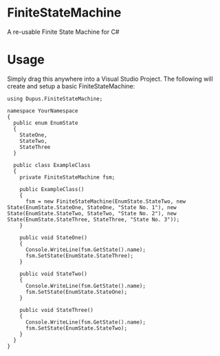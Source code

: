 # FiniteStateMachine
A re-usable Finite State Machine for C#

# Usage
Simply drag this anywhere into a Visual Studio Project.
The following will create and setup a basic FiniteStateMachine:

```
using Dupus.FiniteStateMachine;

namespace YourNamespace
{
  public enum EnumState
  {
    StateOne,
    StateTwo,
    StateThree
  }

  public class ExampleClass
  {
    private FiniteStateMachine fsm;
    
    public ExampleClass()
    {
      fsm = new FiniteStateMachine(EnumState.StateTwo, new State(EnumState.StateOne, StateOne, "State No. 1"), new State(EnumState.StateTwo, StateTwo, "State No. 2"), new State(EnumState.StateThree, StateThree, "State No. 3"));
    }
    
    public void StateOne()
    {
      Console.WriteLine(fsm.GetState().name);
      fsm.SetState(EnumState.StateThree);
    }
    
    public void StateTwo()
    {
      Console.WriteLine(fsm.GetState().name);
      fsm.SetState(EnumState.StateOne);
    }
    
    public void StateThree()
    {
      Console.WriteLine(fsm.GetState().name);
      fsm.SetState(EnumState.StateTwo);
    }
  }
}
```
